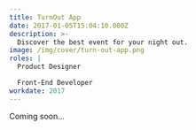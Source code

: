 ```yaml
---
title: TurnOut App
date: 2017-01-05T15:04:10.000Z
description: >-
  Discover the best event for your night out.
image: /img/cover/turn-out-app.png
roles: |
  Product Designer

  Front-End Developer
workdate: 2017
---
```


Coming soon...